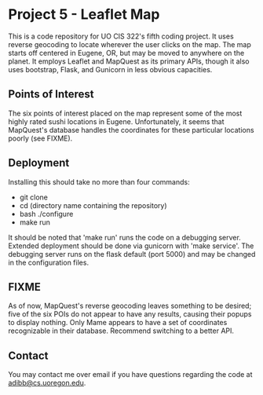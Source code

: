 # Project 5 - Leaflet Map

This is a code repository for UO CIS 322's fifth coding project. It 
uses reverse geocoding to locate wherever the user clicks on the map.
The map starts off centered in Eugene, OR, but may be moved to anywhere
on the planet. It employs Leaflet and MapQuest as its primary APIs, though
it also uses bootstrap, Flask, and Gunicorn in less obvious capacities.

## Points of Interest

The six points of interest placed on the map represent some of the most
highly rated sushi locations in Eugene. Unfortunately, it seems that 
MapQuest's database handles the coordinates for these particular locations
poorly (see FIXME).

## Deployment

Installing this should take no more than four commands:

* git clone
* cd (directory name containing the repository)
* bash ./configure
* make run

It should be noted that 'make run' runs the code on a debugging server.
Extended deployment should be done via gunicorn with 'make service'. The
debugging server runs on the flask default (port 5000) and may be changed
in the configuration files.

## FIXME

As of now, MapQuest's reverse geocoding leaves something to be desired;
five of the six POIs do not appear to have any results, causing their
popups to display nothing. Only Mame appears to have a set of coordinates
recognizable in their database. Recommend switching to a better API.

## Contact

You may contact me over email if you have questions regarding the code at
adibb@cs.uoregon.edu. 
